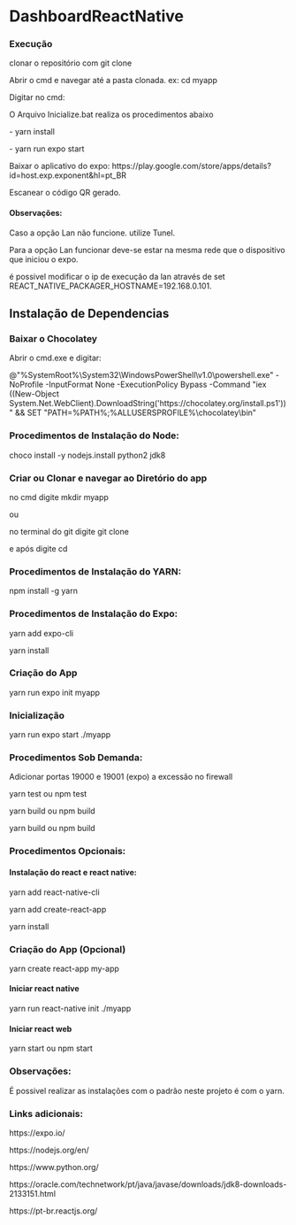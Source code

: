 # DashboardReactNative

### Execução
<p>clonar o repositório com git clone <Link do Repositório>
<p>Abrir o cmd e navegar até a pasta clonada. ex: cd myapp
<p>Digitar no cmd:
<p> O Arquivo Inicialize.bat realiza os procedimentos abaixo
<p> - yarn install
<p> - yarn run expo start
<p>Baixar o aplicativo do expo: https://play.google.com/store/apps/details?id=host.exp.exponent&hl=pt_BR
<p>Escanear o código QR gerado.

#### Observações:
<p> Caso a opção Lan não funcione. utilize Tunel.
<p> Para a opção Lan funcionar deve-se estar na mesma rede que o dispositivo que iniciou o expo.
<p> é possivel modificar o ip de execução da lan através de set REACT_NATIVE_PACKAGER_HOSTNAME=192.168.0.101.

## Instalação de Dependencias

### Baixar o Chocolatey
<p>Abrir o cmd.exe e digitar:
<p>@"%SystemRoot%\System32\WindowsPowerShell\v1.0\powershell.exe" -NoProfile -InputFormat None -ExecutionPolicy Bypass -Command "iex ((New-Object System.Net.WebClient).DownloadString('https://chocolatey.org/install.ps1'))" && SET "PATH=%PATH%;%ALLUSERSPROFILE%\chocolatey\bin"

### Procedimentos de Instalação do Node:
<p>choco install -y nodejs.install python2 jdk8

### Criar ou Clonar e navegar ao Diretório do app
<p>no cmd digite mkdir myapp
<p>ou
<p>no terminal do git digite git clone <Endereço do Repositório>
<p>e após digite cd <nome do diretório gerado>

### Procedimentos de Instalação do YARN:
<p>npm install -g yarn

### Procedimentos de Instalação do Expo:
<p>yarn add expo-cli
<p>yarn install

### Criação do App
<p>yarn run expo init myapp

### Inicialização
<p>yarn run expo start ./myapp

### Procedimentos Sob Demanda:
<p>Adicionar portas 19000 e 19001 (expo) a excessão no firewall
<p>yarn test ou npm test
<p>yarn build ou npm build
<p>yarn build ou npm build

### Procedimentos Opcionais:

#### Instalação do react e react native:
<p>yarn add react-native-cli
<p>yarn add create-react-app
<p>yarn install

### Criação do App (Opcional)
<p>yarn create react-app my-app

#### Iniciar react native
<p>yarn run react-native init ./myapp

#### Iniciar react web
<p>yarn start ou npm start

### Observações:
<p>É possivel realizar as instalações com o padrão neste projeto é com o yarn.

### Links adicionais:
<p>https://expo.io/
<p>https://nodejs.org/en/
<p>https://www.python.org/
<p>https://oracle.com/technetwork/pt/java/javase/downloads/jdk8-downloads-2133151.html
<p>https://pt-br.reactjs.org/
